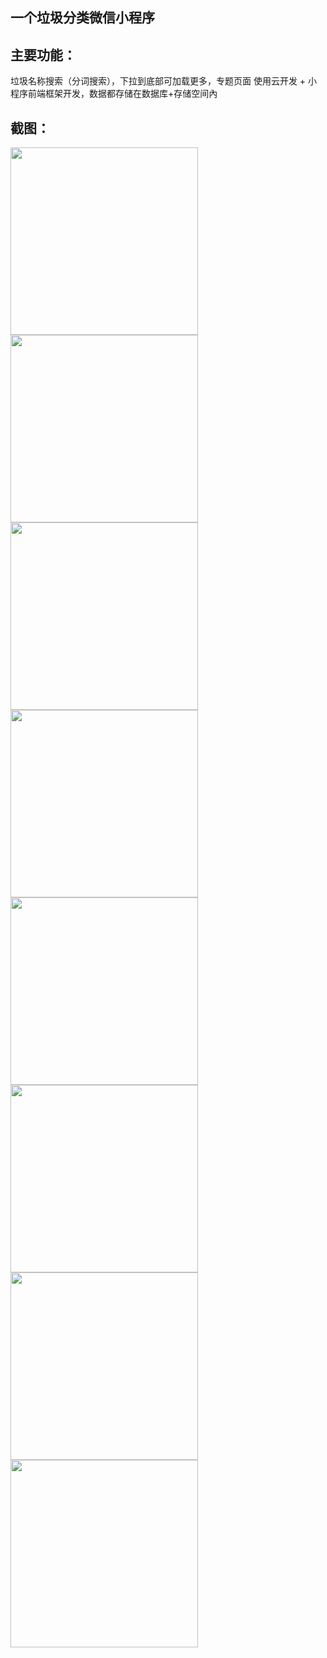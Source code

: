## 一个垃圾分类微信小程序

## 主要功能：
垃圾名称搜索（分词搜索），下拉到底部可加载更多，专题页面
使用云开发 + 小程序前端框架开发，数据都存储在数据库+存储空间內
## 截图：
<img src="./ReadmeAssets/QQ截图20190813012221.png"  width="300" />
<img src="./ReadmeAssets/微信图片_20190814013517.png" width="300" />
<img src="./ReadmeAssets/微信图片_20190814013521.png" width="300"  />
<img src="./ReadmeAssets/微信图片_20190814013533.jpg"  width="300" />
<img src="./ReadmeAssets/微信图片_20190814013527.jpg" width="300"  />
<img src="./ReadmeAssets/微信图片_20190814013530.jpg" width="300"  />
<img src="./ReadmeAssets/微信图片_20190814013525.jpg" width="300"  />
<img src="./ReadmeAssets/微信图片_20190814013523.jpg" width="300"  />
